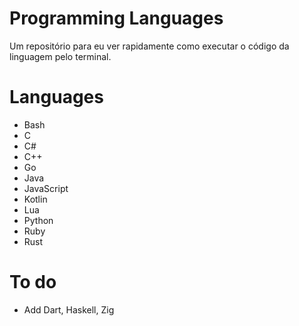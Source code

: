 # Programming Languages
Um repositório para eu ver rapidamente como executar o código da linguagem pelo terminal.  

# Languages
* Bash
* C
* C#
* C++
* Go
* Java
* JavaScript
* Kotlin
* Lua
* Python
* Ruby
* Rust

# To do
* Add Dart, Haskell, Zig
